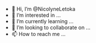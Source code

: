 - 👋 Hi, I’m @NicolyneLetoka
- 👀 I’m interested in ...
- 🌱 I’m currently learning ...
- 💞️ I’m looking to collaborate on ...
- 📫 How to reach me ...

<!---
NicolyneLetoka/NicolyneLetoka is a ✨ special ✨ repository because its `README.md` (this file) appears on your GitHub profile.
You can click the Preview link to take a look at your changes.
--->
